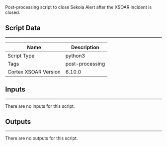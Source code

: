 Post-processing script to close Sekoia Alert after the XSOAR incident is closed.

## Script Data

---

| **Name** | **Description** |
| --- | --- |
| Script Type | python3 |
| Tags | post-processing |
| Cortex XSOAR Version | 6.10.0 |

## Inputs

---
There are no inputs for this script.

## Outputs

---
There are no outputs for this script.
